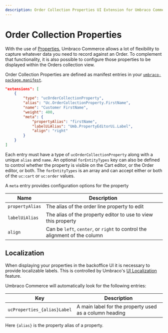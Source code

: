 ```yaml
---
description: Order Collection Properties UI Extension for Umbraco Commerce
---
```


# Order Collection Properties
With the use of [Properties](../properties.md), Umbraco Commerce allows a lot of flexibility to capture whatever data you need to record against an Order. To complement that functionality, it is also possible to configure those properties to be displayed within the Orders collection view.

Order Collection Properties are defined as manifest entries in your [`umbraco-package.manifest`](https://docs.umbraco.com/umbraco-cms/extending/package-manifest).

```json
"extensions": [
    {
        "type": "ucOrderCollectionProperty",
        "alias": "Uc.OrderCollectionProperty.FirstName",
        "name": "Customer FirstName",
        "weight": 400,
        "meta": {
            "propertyAlias": "firstName",
            "labelUiAlias": "Umb.PropertyEditorUi.Label",
            "align": "right"
        }
    }
]
```

Each entry must have a type of `ucOrderCollectionProperty` along with a unique `alias` and `name`. An optional `forEntityTypes` key can also be defined to control whether the property is visible on the Cart editor, or the Order editor, or both. The `forEntityTypes` is an array and can accept either or both of the `uc:cart` or `uc:order` values.

A `meta` entry provides configuration options for the property

| Name | Description |  
| -- | -- |
| `propertyAlias` | The alias of the order line property to edit |
| `labelUiAlias` | The alias of the property editor to use to view this property |
| `align` | Can be `left`, `center`, or `right` to control the alignment of the column |

## Localization

When displaying your properties in the backoffice UI it is necessary to provide localizable labels. This is controlled by Umbraco's [UI Localization](https://docs.umbraco.com/umbraco-cms/extending/language-files/ui-localization) feature.

Umbraco Commerce will automatically look for the following entries:

| Key |  Description |
| --- | --- | 
| `ucProperties_{alias}Label` | A main label for the property used as a column heading |

Here `{alias}` is the property alias of a property.